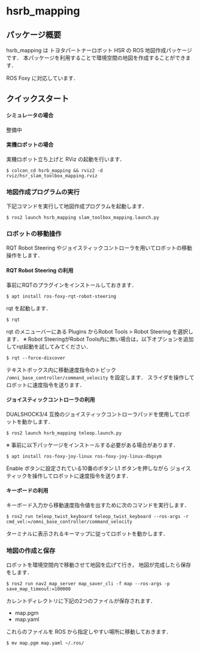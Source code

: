 
# hsrb_mapping

## パッケージ概要

hsrb_mapping は トヨタパートナーロボット HSR の ROS 地図作成パッケージです．
本パッケージを利用することで環境空間の地図を作成することができます．

ROS Foxy に対応しています．


## クイックスタート

#### シミュレータの場合

整備中


#### 実機ロボットの場合

実機ロボット立ち上げと RViz の起動を行います．

```
$ colcon_cd hsrb_mapping && rviz2 -d rviz/hsr_slam_toolbox_mapping.rviz
```


### 地図作成プログラムの実行

下記コマンドを実行して地図作成プログラムを起動します．


```
$ ros2 launch hsrb_mapping slam_toolbox_mapping.launch.py
```

### ロボットの移動操作

RQT Robot Steering やジョイスティックコントローラを用いてロボットの移動操作をします．

#### RQT Robot Steering の利用
事前にRQTのプラグインをインストールしておきます．

```
$ apt install ros-foxy-rqt-robot-steering
```

rqt を起動します．

```
$ rqt
```

rqt のメニューバーにある Plugins からRobot Tools > Robot Steering を選択します．
※ Robot SteeringがRobot Tools内に無い場合は，以下オプションを追加してrqt起動を試してみてください．
```
$ rqt --force-discover
```

テキストボックス内に移動速度指令のトピック `/omni_base_controller/command_velocity` を設定します．
スライダを操作してロボットに速度指令を送ります．


#### ジョイスティックコントローラの利用

DUALSHOCK3/4 互換のジョイスティックコントローラパッドを使用してロボットを動かします．
```
$ ros2 launch hsrb_mapping teleop.launch.py
```

※ 事前に以下パッケージをインストールする必要がある場合があります．
```
$ apt install ros-foxy-joy-linux ros-foxy-joy-linux-dbgsym
```

Enable ボタンに設定されている10番のボタン L1 ボタンを押しながら
ジョイスティックを操作してロボットに速度指令を送ります．

#### キーボードの利用

キーボード入力から移動速度指令値を出すために次のコマンドを実行します．

```
$ ros2 run teleop_twist_keyboard teleop_twist_keyboard --ros-args -r cmd_vel:=/omni_base_controller/command_velocity
```

ターミナルに表示されるキーマップに従ってロボットを動かします．


### 地図の作成と保存

ロボットを環境空間内で移動させて地図を広げて行き，
地図が完成したら保存をします．

```
$ ros2 run nav2_map_server map_saver_cli -f map --ros-args -p save_map_timeout:=100000
```

カレントディレクトリに下記の2つのファイルが保存されます．

- map.pgm
- map.yaml

これらのファイルを ROS から指定しやすい場所に移動しておきます．

```
$ mv map.pgm map.yaml ~/.ros/
```

<!-- EOF -->
